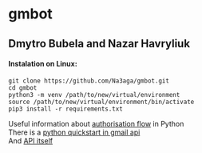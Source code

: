 # gmbot
## Dmytro Bubela and Nazar Havryliuk
#### Instalation on Linux:
```
git clone https://github.com/Na3aga/gmbot.git
cd gmbot
python3 -m venv /path/to/new/virtual/environment
source /path/to/new/virtual/environment/bin/activate
pip3 install -r requirements.txt
```
Useful information about [authorisation flow](https://google-auth-oauthlib.readthedocs.io/en/latest/reference/google_auth_oauthlib.flow.html) in Python  
There is a [python quickstart in gmail api](https://developers.google.com/gmail/api/quickstart/python)  
And [API itself](https://developers.google.com/gmail/api/v1/reference/users/labels/list)  
